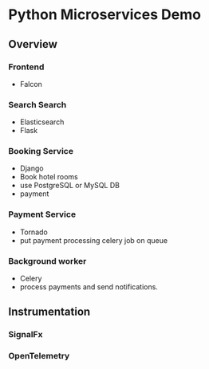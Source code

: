 # Python Microservices Demo

## Overview

### Frontend

- Falcon

### Search Search

- Elasticsearch
- Flask

### Booking Service

- Django
- Book hotel rooms
- use PostgreSQL or MySQL DB
- payment

### Payment Service

- Tornado
- put payment processing celery job on queue

### Background worker

- Celery
- process payments and send notifications.


## Instrumentation

### SignalFx

### OpenTelemetry


